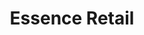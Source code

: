 ---
layout: post
type: post
title: Essence Retail
description: ""
excerpt: "Desenvolvimento da landing page Essence Retail com Pug e Sass."
categories: ['portfolio']
tags: ['Front-end']
comments: true
type: single
live: "https://varejo.essenceit.com/"
permalink: /portfolio/:title/
---
